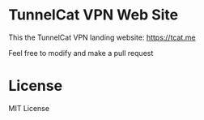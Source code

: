 # TunnelCat VPN Web Site
This the TunnelCat VPN landing website: https://tcat.me

Feel free to modify and make a pull request 

# License
MIT License
